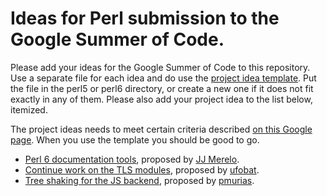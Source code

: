 # Ideas for Perl submission to the Google Summer of Code.

Please add your ideas for the Google Summer of Code to this repository.
Use a separate file for each idea and do use the [project idea template](project_template.md). Put the file in the perl5 or perl6 directory, or create a new one if it does not fit exactly in any of them.
Please also add your project idea to the list below, itemized.

The project ideas needs to meet certain criteria described [on this Google page](https://google.github.io/gsocguides/mentor/defining-a-project-ideas-list). When you use the template you should be good to go.


* [Perl 6 documentation tools](perl6/docs.md), proposed by [JJ Merelo](https://github.com/JJ).
* [Continue work on the TLS modules](perl6/TLS.md), proposed by [ufobat](https://github.com/ufobat).
* [Tree shaking for the JS backend](perl6/js-tree-shaking.md), proposed by [pmurias](https://github.com/pmurias).


